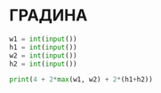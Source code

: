 # ГРАДИНА

```python
w1 = int(input())
h1 = int(input())
w2 = int(input())
h2 = int(input())

print(4 + 2*max(w1, w2) + 2*(h1+h2))
```
